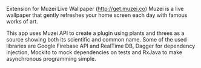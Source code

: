 Extension for Muzei Live Wallpaper (http://get.muzei.co)
Muzei is a live wallpaper that gently refreshes your home screen each day with famous works of art. 

This app uses Muzei API to create a plugin using plants and threes as a source showing both its scientific and common name.
Some of the used libraries are Google Firebase API and RealTime DB, Dagger for dependency injection, Mockito to mock dependencies on tests and RxJava to make asynchronous programming simple.

